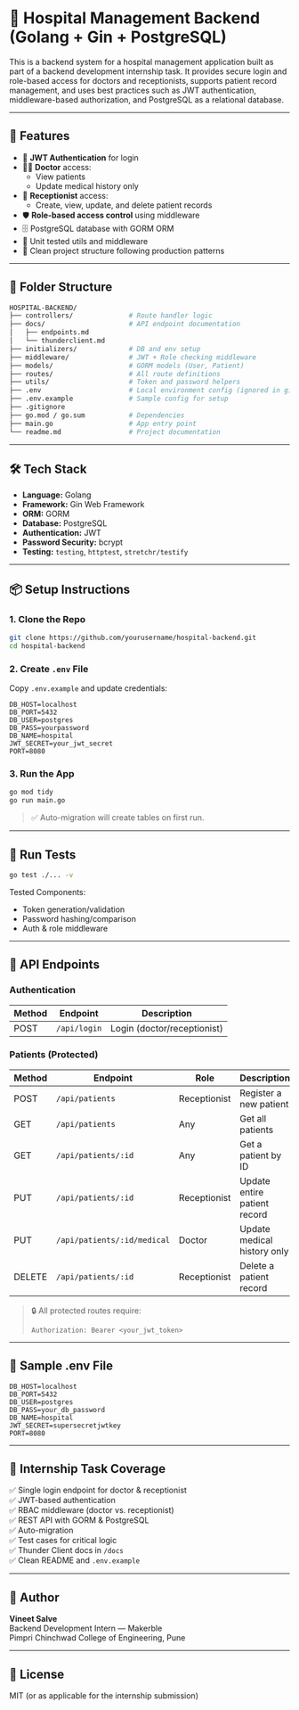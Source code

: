 # 🏥 Hospital Management Backend (Golang + Gin + PostgreSQL)

This is a backend system for a hospital management application built as part of a backend development internship task. It provides secure login and role-based access for doctors and receptionists, supports patient record management, and uses best practices such as JWT authentication, middleware-based authorization, and PostgreSQL as a relational database.

---

## 🚀 Features

- 🔐 **JWT Authentication** for login
- 👩‍⚕️ **Doctor** access:
  - View patients
  - Update medical history only
- 🧾 **Receptionist** access:
  - Create, view, update, and delete patient records
- 🛡️ **Role-based access control** using middleware
- 🗄️ PostgreSQL database with GORM ORM
- 🧪 Unit tested utils and middleware
- 🧱 Clean project structure following production patterns

---

## 📁 Folder Structure

```bash
HOSPITAL-BACKEND/
├── controllers/              # Route handler logic
├── docs/                     # API endpoint documentation
│   ├── endpoints.md
│   └── thunderclient.md
├── initializers/             # DB and env setup
├── middleware/               # JWT + Role checking middleware
├── models/                   # GORM models (User, Patient)
├── routes/                   # All route definitions
├── utils/                    # Token and password helpers
├── .env                      # Local environment config (ignored in git)
├── .env.example              # Sample config for setup
├── .gitignore
├── go.mod / go.sum           # Dependencies
├── main.go                   # App entry point
└── readme.md                 # Project documentation
```

---

## 🛠️ Tech Stack

- **Language:** Golang
- **Framework:** Gin Web Framework
- **ORM:** GORM
- **Database:** PostgreSQL
- **Authentication:** JWT
- **Password Security:** bcrypt
- **Testing:** `testing`, `httptest`, `stretchr/testify`

---

## 📦 Setup Instructions

### 1. Clone the Repo

```bash
git clone https://github.com/yourusername/hospital-backend.git
cd hospital-backend
```

### 2. Create `.env` File

Copy `.env.example` and update credentials:

```env
DB_HOST=localhost
DB_PORT=5432
DB_USER=postgres
DB_PASS=yourpassword
DB_NAME=hospital
JWT_SECRET=your_jwt_secret
PORT=8080
```

### 3. Run the App

```bash
go mod tidy
go run main.go
```

> ✅ Auto-migration will create tables on first run.

---

## 🧪 Run Tests

```bash
go test ./... -v
```

Tested Components:
- Token generation/validation
- Password hashing/comparison
- Auth & role middleware

---

## 🔐 API Endpoints

### Authentication

| Method | Endpoint       | Description             |
|--------|----------------|-------------------------|
| POST   | `/api/login`   | Login (doctor/receptionist) |

### Patients (Protected)

| Method | Endpoint                       | Role         | Description                      |
|--------|--------------------------------|--------------|----------------------------------|
| POST   | `/api/patients`               | Receptionist | Register a new patient           |
| GET    | `/api/patients`               | Any          | Get all patients                 |
| GET    | `/api/patients/:id`           | Any          | Get a patient by ID              |
| PUT    | `/api/patients/:id`           | Receptionist | Update entire patient record     |
| PUT    | `/api/patients/:id/medical`   | Doctor       | Update medical history only      |
| DELETE | `/api/patients/:id`           | Receptionist | Delete a patient record          |

> 🔒 All protected routes require:
> ```
> Authorization: Bearer <your_jwt_token>
> ```

---

## 📄 Sample .env File

```env
DB_HOST=localhost
DB_PORT=5432
DB_USER=postgres
DB_PASS=your_db_password
DB_NAME=hospital
JWT_SECRET=supersecretjwtkey
PORT=8080
```

---

## 🧾 Internship Task Coverage

✅ Single login endpoint for doctor & receptionist  
✅ JWT-based authentication  
✅ RBAC middleware (doctor vs. receptionist)  
✅ REST API with GORM & PostgreSQL  
✅ Auto-migration  
✅ Test cases for critical logic  
✅ Thunder Client docs in `/docs`  
✅ Clean README and `.env.example`

---

## 👤 Author

**Vineet Salve**  
Backend Development Intern — Makerble  
Pimpri Chinchwad College of Engineering, Pune

---

## 📎 License

MIT (or as applicable for the internship submission)
